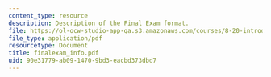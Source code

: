 ```yaml
---
content_type: resource
description: Description of the Final Exam format.
file: https://ol-ocw-studio-app-qa.s3.amazonaws.com/courses/8-20-introduction-to-special-relativity-january-iap-2005/90e31779ab0914709bd3eacbd373dbd7_finalexam_info.pdf
file_type: application/pdf
resourcetype: Document
title: finalexam_info.pdf
uid: 90e31779-ab09-1470-9bd3-eacbd373dbd7
---
```

